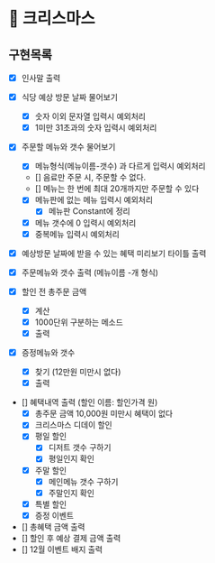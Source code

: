 # 🎄 크리스마스

## 구현목록

- [x] 인사말 출력
- [x] 식당 예상 방문 날짜 물어보기

  - [x] 숫자 이외 문자열 입력시 예외처리
  - [x] 1미만 31초과의 숫자 입력시 예외처리

- [x] 주문할 메뉴와 갯수 물어보기
  - [x] 메뉴형식(메뉴이름-갯수) 과 다르게 입력시 예외처리
  - [] 음료만 주문 시, 주문할 수 없다.
  - [] 메뉴는 한 번에 최대 20개까지만 주문할 수 있다
  - [x] 메뉴판에 없는 메뉴 입력시 예외처리
    - [x] 메뉴판 Constant에 정리
  - [x] 메뉴 갯수에 0 입력시 예외처리
  - [x] 중복메뉴 입력시 예외처리
- [x] 예상방문 날짜에 받을 수 있는 혜택 미리보기 타이틀 출력
- [x] 주문메뉴와 갯수 출력 (메뉴이름 -개 형식)
- [x] 할인 전 총주문 금액
  - [x] 계산
  - [x] 1000단위 구분하는 메소드
  - [x] 출력
- [x] 증정메뉴와 갯수
  - [x] 찾기 (12만원 미만시 없다)
  - [x] 출력
- [] 혜택내역 출력 (할인 이름: 할인가격 원)
  - [x] 총주문 금액 10,000원 미만시 혜택이 없다
  - [x] 크리스마스 디데이 할인
  - [x] 평일 할인
    - [x] 디저트 갯수 구하기
    - [x] 평일인지 확인
  - [x] 주말 할인
    - [x] 메인메뉴 갯수 구하기
    - [x] 주말인지 확인
  - [x] 특별 할인
  - [x] 증정 이벤트
- [] 총혜택 금액 출력
- [] 할인 후 예상 결제 금액 출력
- [] 12월 이벤트 배지 출력
